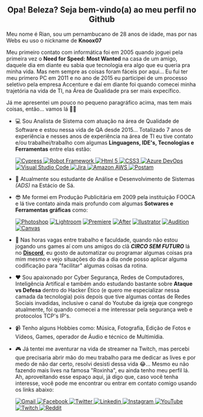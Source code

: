<h2 align="center">Opa! Beleza? Seja bem-vindo(a) ao meu perfil no Github </h1>

Meu nome é Rian, sou um pernambucano de 28 anos de idade, mas por nas Webs eu uso o nickname de <b>Knoox07</b> 

Meu primeiro contato com informática foi em 2005 quando joguei pela primeira vez o <b>Need for Speed: Most Wanted</b> na casa de um amigo, daquele dia em diante eu sabia que tecnologia era algo que eu queria pra minha vida. Mas nem sempre as coisas foram fáceis por aqui... Eu fui ter meu primero PC em 2011 e no ano de 2015 eu participei de um processo seletivo pela empresa Accenture e daí em diante foi quando comecei minha trajetória na vida de TI, na Área de Qualidade pra ser mais expecífico.

Já me apresentei um pouco no pequeno paragráfico acima, mas tem mais coisas, então... vamos lá 👊🏻

- 💻 Sou Analista de Sistema com atuação na área de Qualidade de Software e estou nessa vida de QA desde 2015... Totalizado 7 anos de experiência e nesses anos de experiência na área de TI eu tive contato e/ou trabalhei/trabalho com algumas <b>Linguagens, IDE's, Tecnologias e Ferramentas</b> entre elas estão:
  
   <a href="https://www.cypress.io">
   <img alt="Cypress" src="https://img.shields.io/badge/Cypress-17202C.svg?style=for-the-badge&logo=Cypress&logoColor=white"/>
    </a>
    <a href="https://robotframework.org">
      <img alt="Robot Framework" src="https://img.shields.io/badge/Robot%20Framework-000000.svg?style=for-the-badge&logo=Robot-Framework&logoColor=white""/>
    </a>
    <a href="https://html5.org">
      <img alt="Html 5" src="https://img.shields.io/badge/HTML5-E34F26.svg?style=for-the-badge&logo=HTML5&logoColor=white"/>
    </a>
    <a href="https://www.css3.com/">
      <img alt="CSS3" src="https://img.shields.io/badge/CSS3-1572B6.svg?style=for-the-badge&logo=CSS3&logoColor=white"/>
    </a>
    <a href="https://azure.microsoft.com/pt-br/products/devops">
      <img alt="Azure DevOps" src="https://img.shields.io/badge/Azure%20DevOps-0078D7.svg?style=for-the-badge&logo=Azure-DevOps&logoColor=white"/>
    </a>
    <a href="https://code.visualstudio.com">
      <img alt="Visual Studio Code" src="https://img.shields.io/badge/Visual%20Studio%20Code-007ACC.svg?style=for-the-badge&logo=Visual-Studio-Code&logoColor=white"/>
    </a>
    <a href="https://www.atlassian.com/software/jira">
      <img alt="Jira" src="https://img.shields.io/badge/Jira-0052CC.svg?style=for-the-badge&logo=Jira&logoColor=white"/>
    </a>
    <a href="https://aws.amazon.com/pt">
      <img alt="Amazon AWS" src="https://img.shields.io/badge/Amazon%20AWS-232F3E.svg?style=for-the-badge&logo=Amazon-AWS&logoColor=white"/>
    </a>
    <a href="https://www.postman.com">
      <img alt="Postam" src="https://img.shields.io/badge/Postman-FF6C37.svg?style=for-the-badge&logo=Postman&logoColor=white"/>
    </a>

- 🌱 Atualmente sou estudante de Análise e Desenvolvimento de Sistemas _(ADS)_ na Estácio de Sá.

- 😎 Me formei em Produção Publicitária em 2009 pela instituição FOOCA e lá tive contato ainda mais profundo com algumas <b>Sotwares e Ferramentas gráficas</b> como:

  <a href="https://www.adobe.com/br">
  <img alt="Photoshop" src="https://img.shields.io/badge/Adobe%20Photoshop-31A8FF.svg?style=for-the-badge&logo=Adobe-Photoshop&logoColor=white"/></a>
  <a href="https://www.adobe.com/br"><img alt="Lightroom" src="https://img.shields.io/badge/Adobe%20Lightroom%20Classic-31A8FF.svg?style=for-the-badge&logo=Adobe-Lightroom-Classic&logoColor=white"></a>
  <a href="https://www.adobe.com/br"><img alt="Premiere" src="https://img.shields.io/badge/Adobe%20Premiere%20Pro-9999FF.svg?style=for-the-badge&logo=Adobe-Premiere-Pro&logoColor=white"/></a>
  <a href="https://www.adobe.com/br"><img alt="After" src="https://img.shields.io/badge/Adobe%20After%20Effects-9999FF.svg?style=for-the-badge&logo=Adobe-After-Effects&logoColor=white"/></a>
  <a href="https://www.adobe.com/br"><img alt="Ilustrator" src="https://img.shields.io/badge/Adobe%20Illustrator-FF9A00.svg?style=for-the-badge&logo=Adobe-Illustrator&logoColor=white"/></a>
  <a href="https://www.adobe.com/br"><img alt="Audition" src="https://img.shields.io/badge/Adobe%20Audition-9999FF.svg?style=for-the-badge&logo=Adobe-Audition&logoColor=white"/></a>
  <a href="https://www.canva.com/pt_br"><img alt="Canvas" src="https://img.shields.io/badge/Canva-00C4CC.svg?style=for-the-badge&logo=Canva&logoColor=white"/></a>

- 🤖 Nas horas vagas entre trabalho e faculdade, quando não estou jogando uns games aí com uns amigos do clã _<b>CIRCO SEM FUTURO</b>_ lá no <b><a href="https://discord.com/">Discord</a></b>, eu gosto de automatizar ou programar algumas coisas pra mim mesmo e vejo situações do dia a dia onde posso aplicar alguma codificação para "facilitar" algumas coisas da rotina.

- ❤️ Sou apaixonado por Cyber Segurança, Redes de Computadores, Inteligência Artifical e também ando estudando bastante sobre <b>Ataque vs Defesa</b> dentro do Hacker Ético (e quero me especializar nessa camada da tecnologia) pois depois que tive algumas contas de Redes Sociais invadidas, inclusive o canal do Youtube da igreja que congrego atualmente, foi quando comecei a me interessar pela segurança web e protocolos TCP's IP's.

- 📹 Tenho alguns Hobbies como: Música, Fotografia, Edição de Fotos e Vídeos, Games, operador de Áudio e técnico de Multimídia.

- 🎮 Já tentei me aventurar na vida de streamer na Twitch, mas percebi que precisaria abrir mão do meu trabalho para me dedicar as lives e por medo de não dar certo, resolvi desisti dessa vida 😂... Mesmo eu não fazendo mais lives na famosa "Roxinha", eu ainda tenho meu perfil lá. Ah, aproveitando esse espaço aqui, já digo que, caso você tenha interesse, você pode me encontrar ou entrar em contato comigo usando os links abaixo:
 
  <a href="mailto:rianbarbosa35@gmail.com">
      <img alt="Gmail" src="https://img.shields.io/badge/Gmail-D14836?style=for-the-badge&logo=gmail&logoColor=white"/>
    </a>
    <a href="https://facebook.com/playknoxfps">
      <img alt="Facebook" src="https://img.shields.io/badge/Facebook-1877F2?style=for-the-badge&logo=facebook&logoColor=white"/>
    </a>
    <a href="https://twitter.com/knooxx07">
      <img alt="Twitter" src="https://img.shields.io/badge/Twitter-1DA1F2?style=for-the-badge&logo=twitter&logoColor=white"/>
    </a>
    <a href="https://www.linkedin.com/in/rianbarbosa35">
      <img alt="Linkedin" src="https://img.shields.io/badge/LinkedIn-0A66C2.svg?style=for-the-badge&logo=LinkedIn&logoColor=white"/>
    </a>
    <a href="https://www.instagram.com/playknox">
      <img alt="Instagram" src="https://img.shields.io/badge/Instagram-E4405F.svg?style=for-the-badge&logo=Instagram&logoColor=white"/>
    </a>
    <a href="https://www.youtube.com/@knoox07">
      <img alt="YouTube" src="https://img.shields.io/badge/YouTube-FF0000?style=for-the-badge&logo=youtube&logoColor=white"/>
    </a>
    <a href="https://www.twitch.com/knoox07">
      <img alt="Twitch" src="https://img.shields.io/badge/Twitch-9146FF?style=for-the-badge&logo=twitch&logoColor=white"/>
    </a>
    <a href="https://www.reddit.com/user/playknox">
      <img alt="Reddit" src="https://img.shields.io/badge/Reddit-FF4500?style=for-the-badge&logo=reddit&logoColor=white"/>
    </a>
